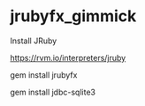 # jrubyfx_gimmick

Install JRuby

https://rvm.io/interpreters/jruby

gem install jrubyfx

gem install jdbc-sqlite3



